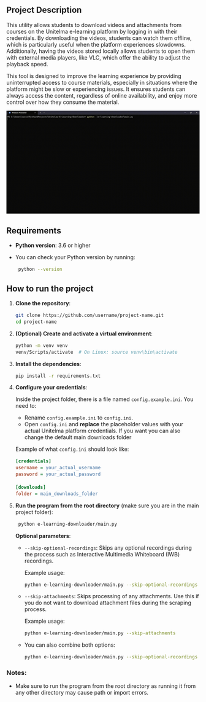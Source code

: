 ## Project Description

This utility allows students to download videos and attachments from courses on the Unitelma e-learning platform by logging in with their credentials. By downloading the videos, students can watch them offline, which is particularly useful when the platform experiences slowdowns. Additionally, having the videos stored locally allows students to open them with external media players, like VLC, which offer the ability to adjust the playback speed.

This tool is designed to improve the learning experience by providing uninterrupted access to course materials, especially in situations where the platform might be slow or experiencing issues. It ensures students can always access the content, regardless of online availability, and enjoy more control over how they consume the material.

![Preview](./assets/preview.gif)

## Requirements

- **Python version**: 3.6 or higher
- You can check your Python version by running:

  ```bash
   python --version
  ```

## How to run the project

1. **Clone the repository**:

   ```bash
   git clone https://github.com/username/project-name.git
   cd project-name
   ```

2. **(Optional) Create and activate a virtual environment**:

   ```bash
   python -m venv venv
   venv/Scripts/activate  # On Linux: source venv\bin\activate
   ```

3. **Install the dependencies**:

   ```bash
   pip install -r requirements.txt
   ```

4. **Configure your credentials**:

   Inside the project folder, there is a file named `config.example.ini`. You need to:

   - Rename `config.example.ini` to `config.ini`.
   - Open `config.ini` and **replace** the placeholder values with your actual Unitelma platform credentials. If you want you can also change the default main downloads folder

   Example of what `config.ini` should look like:

   ```ini
   [credentials]
   username = your_actual_username
   password = your_actual_password

   [downloads]
   folder = main_downloads_folder

   ```

5. **Run the program from the root directory** (make sure you are in the main project folder):

   ```bash
    python e-learning-downloader/main.py
   ```

   **Optional parameters**:

   - `--skip-optional-recordings`: Skips any optional recordings during the process such as Interactive Multimedia Whiteboard (IWB) recordings.

     Example usage:

     ```bash
     python e-learning-downloader/main.py --skip-optional-recordings
     ```

   - `--skip-attachments`: Skips processing of any attachments. Use this if you do not want to download attachment files during the scraping process.

     Example usage:

     ```bash
     python e-learning-downloader/main.py --skip-attachments
     ```

   - You can also combine both options:
     ```bash
     python e-learning-downloader/main.py --skip-optional-recordings --skip-attachments
     ```

### Notes:

- Make sure to run the program from the root directory as running it from any other directory may cause path or import errors.
